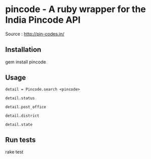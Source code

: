 # pincode - A ruby wrapper for the India Pincode API
  Source : http://pin-codes.in/


## Installation
  gem install pincode

## Usage

    detail = Pincode.search <pincode>
  
    detail.status
  
    detail.post_office
  
    detail.district
  
    detail.state
  
   
## Run tests
  rake test
